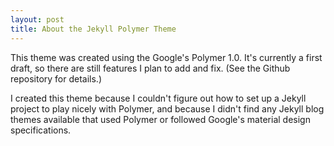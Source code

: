 ```yaml
---
layout: post
title: About the Jekyll Polymer Theme
---
```


This theme was created using the Google's Polymer 1.0. It's currently a first draft, so there are still features I plan to add and fix. (See the Github repository for details.)

I created this theme because I couldn't figure out how to set up a Jekyll project to play nicely with Polymer, and because I didn't find any Jekyll blog themes available that used Polymer or followed Google's material design specifications.